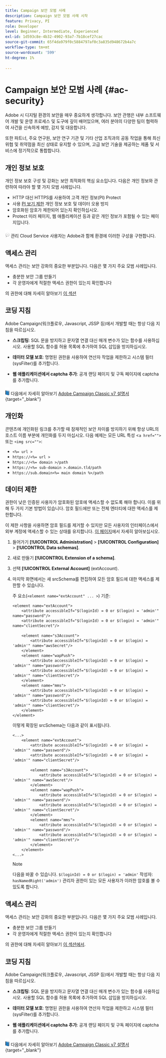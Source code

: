 ```yaml
---
title: Campaign 보안 모범 사례
description: Campaign 보안 모범 사례 시작
feature: Privacy, PI
role: Developer
level: Beginner, Intermediate, Experienced
exl-id: 1d593c8e-4b32-4902-93a7-7b18cef27cac
source-git-commit: 65f4da979f0c5884797af0c3a835d948672b4a7c
workflow-type: tm+mt
source-wordcount: '599'
ht-degree: 1%

---
```


# Campaign 보안 모범 사례 {#ac-security}

Adobe 시 디지털 환경의 보안을 매우 중요하게 생각합니다. 보안 관행은 내부 소프트웨어 개발 및 운영 프로세스 및 도구에 깊이 배어있으며, 여러 분야의 다양한 팀이 협력하여 사건을 신속하게 예방, 감지 및 대응합니다.

또한 파트너, 주요 연구원, 보안 연구 기관 및 기타 산업 조직과의 공동 작업을 통해 최신 위협 및 취약점을 최신 상태로 유지할 수 있으며, 고급 보안 기술을 제공하는 제품 및 서비스에 정기적으로 통합합니다.

## 개인 정보 보호

개인 정보 보호 구성 및 강화는 보안 최적화의 핵심 요소입니다. 다음은 개인 정보와 관련하여 따라야 할 몇 가지 모범 사례입니다.

* HTTP 대신 HTTPS를 사용하여 고객 개인 정보(PI) Protect
* 사용 [PI 보기 제한](../dev/restrict-pi-view.md) 개인 정보 보호 및 데이터 오용 방지
* 암호화된 암호가 제한되어 있는지 확인하십시오.
* Protect 미러 페이지, 웹 애플리케이션 등과 같은 개인 정보가 포함될 수 있는 페이지입니다.

![](../assets/do-not-localize/speech.png)  관리 Cloud Service 사용자는 Adobe과 함께 환경에 이러한 구성을 구현합니다.


## 액세스 관리

액세스 관리는 보안 강화의 중요한 부분입니다. 다음은 몇 가지 주요 모범 사례입니다.

* 충분한 보안 그룹 만들기
* 각 운영자에게 적절한 액세스 권한이 있는지 확인합니다

의 권한에 대해 자세히 알아보기 [이 섹션](../start/gs-permissions.md)

## 코딩 지침

Adobe Campaign(워크플로우, Javascript, JSSP 등)에서 개발할 때는 항상 다음 지침을 따르십시오.

* **스크립팅**: SQL 문을 방지하고 문자열 연결 대신 매개 변수가 있는 함수를 사용하십시오. 사용할 SQL 함수를 허용 목록에 추가하여 SQL 삽입을 방지하십시오.

* **데이터 모델 보호**: 명명된 권한을 사용하여 연산자 작업을 제한하고 시스템 필터(sysFilter)를 추가합니다.

* **웹 애플리케이션에서 captcha 추가**: 공개 랜딩 페이지 및 구독 페이지에 captcha를 추가합니다.

![](../assets/do-not-localize/book.png) 다음에서 자세히 알아보기 [Adobe Campaign Classic v7 설명서](https://experienceleague.adobe.com/docs/campaign-classic/using/installing-campaign-classic/security-privacy/scripting-coding-guidelines.html#installing-campaign-classic){target="_blank"}


## 개인화

콘텐츠에 개인화된 링크를 추가할 때 잠재적인 보안 차이를 방지하기 위해 항상 URL의 호스트 이름 부분에 개인화를 두지 마십시오. 다음 예제는 모든 URL 특성 &lt;`a href="">` 또는 `<img src="">`:

* `<%= url >`
* `https://<%= url >`
* `https://<%= domain >/path`
* `https://<%= sub-domain >.domain.tld/path`
* `https://sub.domain<%= main domain %>/path`

## 데이터 제한

권한이 낮은 인증된 사용자가 암호화된 암호에 액세스할 수 없도록 해야 합니다. 이를 위해 두 가지 기본 방법이 있습니다. 암호 필드에만 또는 전체 엔터티에 대한 액세스를 제한합니다.

이 제한 사항을 사용하면 암호 필드를 제거할 수 있지만 모든 사용자의 인터페이스에서 외부 계정에 액세스할 수 있는 상태를 유지합니다. [이 페이지](../dev/restrict-pi-view.md)에서 자세히 알아보십시오.

1. 들어가기 **[!UICONTROL Administration]** > **[!UICONTROL Configuration]** > **[!UICONTROL Data schemas]**.

1. 새로 만들기 **[!UICONTROL Extension of a schema]**.

1. 선택 **[!UICONTROL External Account]** (extAccount).

1. 마지막 화면에서는 새 srcSchema를 편집하여 모든 암호 필드에 대한 액세스를 제한할 수 있습니다.

   주 요소(`<element name="extAccount" ... >`) 기준:

   ```
   <element name="extAccount">
       <attribute accessibleIf="$(loginId) = 0 or $(login) = 'admin'" name="password"/>
       <attribute accessibleIf="$(loginId) = 0 or $(login) = 'admin'" name="clientSecret"/>
   
       <element name="s3Account">
           <attribute accessibleIf="$(loginId) = 0 or $(login) = 'admin'" name="awsSecret"/>
       </element>
       <element name="wapPush">
           <attribute accessibleIf="$(loginId) = 0 or $(login) = 'admin'" name="password"/>
           <attribute accessibleIf="$(loginId) = 0 or $(login) = 'admin'" name="clientSecret"/>
       </element>
       <element name="mms">
           <attribute accessibleIf="$(loginId) = 0 or $(login) = 'admin'" name="password"/>
           <attribute accessibleIf="$(loginId) = 0 or $(login) = 'admin'" name="clientSecret"/>
       </element>
   </element>
   ```

   이렇게 확장된 srcSchema는 다음과 같이 표시됩니다.

   ```
   <...>
       <element name="extAccount">
           <attribute accessibleIf="$(loginId) = 0 or $(login) = 'admin'" name="password"/>
           <attribute accessibleIf="$(loginId) = 0 or $(login) = 'admin'" name="clientSecret"/>
   
           <element name="s3Account">
               <attribute accessibleIf="$(loginId) = 0 or $(login) = 'admin'" name="awsSecret"/>
           </element>
           <element name="wapPush">
               <attribute accessibleIf="$(loginId) = 0 or $(login) = 'admin'" name="password"/>
               <attribute accessibleIf="$(loginId) = 0 or $(login) = 'admin'" name="clientSecret"/>
           </element>
           <element name="mms">
               <attribute accessibleIf="$(loginId) = 0 or $(login) = 'admin'" name="password"/>
               <attribute accessibleIf="$(loginId) = 0 or $(login) = 'admin'" name="clientSecret"/>
           </element>
       </element>
   <...> 
   ```

   >[!NOTE]
   >
   >다음을 바꿀 수 있습니다. `$(loginId) = 0 or $(login) = 'admin'` 작성자: `hasNamedRight('admin')` 관리자 권한이 있는 모든 사용자가 이러한 암호를 볼 수 있도록 합니다.


## 액세스 관리

액세스 관리는 보안 강화의 중요한 부분입니다. 다음은 몇 가지 주요 모범 사례입니다.

* 충분한 보안 그룹 만들기
* 각 운영자에게 적절한 액세스 권한이 있는지 확인합니다

의 권한에 대해 자세히 알아보기 [이 섹션에서](../start/gs-permissions.md).

## 코딩 지침

Adobe Campaign(워크플로우, Javascript, JSSP 등)에서 개발할 때는 항상 다음 지침을 따르십시오.

* **스크립팅**: SQL 문을 방지하고 문자열 연결 대신 매개 변수가 있는 함수를 사용하십시오. 사용할 SQL 함수를 허용 목록에 추가하여 SQL 삽입을 방지하십시오.

* **데이터 모델 보호**: 명명된 권한을 사용하여 연산자 작업을 제한하고 시스템 필터(sysFilter)를 추가합니다.

* **웹 애플리케이션에서 captcha 추가**: 공개 랜딩 페이지 및 구독 페이지에 captcha를 추가합니다.

![](../assets/do-not-localize/book.png) 다음에서 자세히 알아보기 [Adobe Campaign Classic v7 설명서](https://experienceleague.adobe.com/docs/campaign-classic/using/installing-campaign-classic/security-privacy/scripting-coding-guidelines.html#installing-campaign-classic){target="_blank"}
